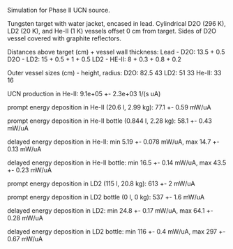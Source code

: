 Simulation for Phase II UCN source.

Tungsten target with water jacket, encased in lead.
Cylindrical D2O (296 K), LD2 (20 K), and He-II (1 K) vessels offset 0 cm from target.
Sides of D2O vessel covered with graphite reflectors.

Distances above target (cm) + vessel wall thickness:
Lead - D2O: 13.5 + 0.5
D2O - LD2: 15 + 0.5 + 1 + 0.5
LD2 - HE-II: 8 + 0.3 + 0.8 + 0.2

Outer vessel sizes (cm) - height, radius:
D2O: 82.5 43
LD2: 51 33
He-II: 33 16

UCN production in He-II:
9.1e+05 +- 2.3e+03 1/(s uA)

prompt energy deposition in He-II (20.6 l, 2.99 kg):
77.1 +- 0.59 mW/uA

prompt energy deposition in He-II bottle (0.844 l, 2.28 kg):
58.1 +- 0.43 mW/uA

delayed energy deposition in He-II:
min 5.19 +- 0.078 mW/uA, max 14.7 +- 0.13 mW/uA

delayed energy deposition in He-II bottle:
min 16.5 +- 0.14 mW/uA, max 43.5 +- 0.23 mW/uA

prompt energy deposition in LD2 (115 l, 20.8 kg):
613 +- 2 mW/uA

prompt energy deposition in LD2 bottle (0 l, 0 kg):
537 +- 1.6 mW/uA

delayed energy deposition in LD2:
min 24.8 +- 0.17 mW/uA, max 64.1 +- 0.28 mW/uA

delayed energy deposition in LD2 bottle:
min 116 +- 0.4 mW/uA, max 297 +- 0.67 mW/uA

